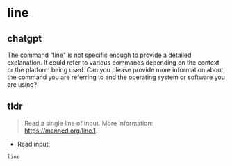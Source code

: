# line 
## chatgpt 
The command "line" is not specific enough to provide a detailed explanation. It could refer to various commands depending on the context or the platform being used. Can you please provide more information about the command you are referring to and the operating system or software you are using? 

## tldr 
 
> Read a single line of input.
> More information: <https://manned.org/line.1>.

- Read input:

`line`
